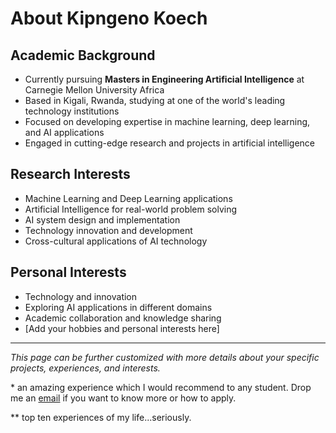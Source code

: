 # About Kipngeno Koech

## Academic Background

* Currently pursuing **Masters in Engineering Artificial Intelligence** at Carnegie Mellon University Africa
* Based in Kigali, Rwanda, studying at one of the world's leading technology institutions
* Focused on developing expertise in machine learning, deep learning, and AI applications
* Engaged in cutting-edge research and projects in artificial intelligence

## Research Interests

* Machine Learning and Deep Learning applications
* Artificial Intelligence for real-world problem solving
* AI system design and implementation
* Technology innovation and development
* Cross-cultural applications of AI technology

## Personal Interests

* Technology and innovation
* Exploring AI applications in different domains
* Academic collaboration and knowledge sharing
* [Add your hobbies and personal interests here]

---

*This page can be further customized with more details about your specific projects, experiences, and interests.*

\* an amazing experience which I would recommend to any student. Drop me an [email](mailto:tomgeorge1@btinternet.com) if you want to know more or how to apply.

\*\* top ten experiences of my life...seriously. 

